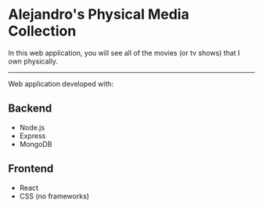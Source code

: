 # Alejandro's Physical Media Collection

In this web application, you will see all of the movies (or tv shows) that I own physically.

---

Web application developed with:

## Backend
- Node.js
- Express
- MongoDB

## Frontend
- React
- CSS (no frameworks)

